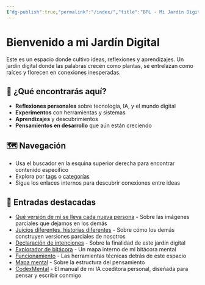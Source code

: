 ```yaml
---
{"dg-publish":true,"permalink":"/index/","title":"BPL - Mi Jardín Digital","tags":["inicio","bienvenida","gardenEntry","gardenEntry","gardenEntry"]}
---
```



# Bienvenido a mi Jardín Digital

Este es un espacio donde cultivo ideas, reflexiones y aprendizajes. Un jardín digital donde las palabras crecen como plantas, se entrelazan como raíces y florecen en conexiones inesperadas.

## 🌱 ¿Qué encontrarás aquí?

- **Reflexiones personales** sobre tecnología, IA, y el mundo digital
- **Experimentos** con herramientas y sistemas
- **Aprendizajes** y descubrimientos
- **Pensamientos en desarrollo** que aún están creciendo

## 🗺️ Navegación

- Usa el buscador en la esquina superior derecha para encontrar contenido específico
- Explora por [tags](/tags) o [categorías](/categories)
- Sigue los enlaces internos para descubrir conexiones entre ideas

## 📝 Entradas destacadas

- [Qué versión de mí se lleva cada nueva persona](nuevaspersonas) - Sobre las imágenes parciales que dejamos en los demás
- [Juicios diferentes, historias diferentes](00.Intro.md) - Sobre cómo los demás construyen versiones parciales de nosotros
- [Declaración de intenciones](declaracion_de_intenciones) - Sobre la finalidad de este jardín digital
- [Explorador de bitácora](explorador) - Un mapa interno de mi bitácora mental
- [Funcionamiento](Funcionamiento) - Las herramientas técnicas detrás de este espacio
- [Mapa mental](mapa_mental) - Sobre la estructura del pensamiento
- [CodexMental](codexmental) - El manual de mi IA coeditora personal, diseñada para pensar y escribir conmigo 